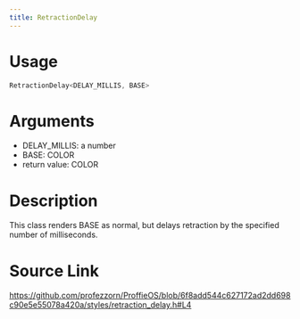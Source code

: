 ```yaml
---
title: RetractionDelay
---
```


# Usage
```cpp
RetractionDelay<DELAY_MILLIS, BASE>
```

# Arguments
 * DELAY_MILLIS: a number
 * BASE: COLOR
 * return value: COLOR

# Description
This class renders BASE as normal, but delays retraction by
the specified number of milliseconds.

# Source Link
https://github.com/profezzorn/ProffieOS/blob/6f8add544c627172ad2dd698c90e5e55078a420a/styles/retraction_delay.h#L4
